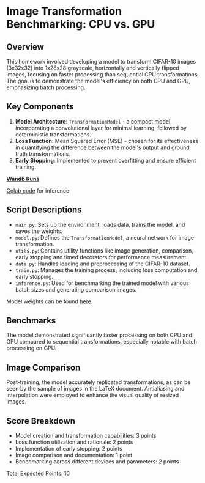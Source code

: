 # Image Transformation Benchmarking: CPU vs. GPU

## Overview
This homework involved developing a model to transform CIFAR-10 images (3x32x32) into 1x28x28 grayscale, horizontally and vertically flipped images, focusing on faster processing than sequential CPU transformations. The goal is to demonstrate the model's efficiency on both CPU and GPU, emphasizing batch processing.

## Key Components
1. **Model Architecture**: `TransformationModel` - a compact model incorporating a convolutional layer for minimal learning, followed by deterministic transformations.
2. **Loss Function**: Mean Squared Error (MSE) - chosen for its effectiveness in quantifying the difference between the model's output and ground truth transformations.
3. **Early Stopping**: Implemented to prevent overfitting and ensure efficient training.

[**Wandb Runs**](https://wandb.ai/marius-workspace/ImageTransformationBenchmark?workspace=user-mariusmarin)

[Colab code](https://colab.research.google.com/drive/1OFhPqobpy1sZPRsope1UtYlW9R2Ikbcy#scrollTo=N-Zxi4gQK7xK) for inference

## Script Descriptions
- `main.py`: Sets up the environment, loads data, trains the model, and saves the weights.
- `model.py`: Defines the `TransformationModel`, a neural network for image transformation.
- `utils.py`: Contains utility functions like image generation, comparison, early stopping and timed decorators for performance measurement.
- `data.py`: Handles loading and preprocessing of the CIFAR-10 dataset.
- `train.py`: Manages the training process, including loss computation and early stopping.
- `inference.py`: Used for benchmarking the trained model with various batch sizes and generating comparison images.

Model weights can be found [here](https://drive.google.com/drive/folders/1eYF5ZLfQy1W_saSdh_X-9RgdF59RF8iq).

## Benchmarks
The model demonstrated significantly faster processing on both CPU and GPU compared to sequential transformations, especially notable with batch processing on GPU.

## Image Comparison
Post-training, the model accurately replicated transformations, as can be seen by the sample of images in the LaTeX document. Antialiasing and interpolation were employed to enhance the visual quality of resized images.

## Score Breakdown
- Model creation and transformation capabilities: 3 points
- Loss function utilization and rationale: 2 points
- Implementation of early stopping: 2 points
- Image comparison and documentation: 1 point
- Benchmarking across different devices and parameters: 2 points

Total Expected Points: 10


